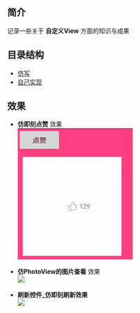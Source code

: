 
## 简介  
记录一些关于 **自定义View** 方面的知识与成果

## 目录结构
* [仿写](https://github.com/sjxxcode/custom_view/tree/master/src/main/java/com/sj/custom_view/simulation)
* [自己实现](https://github.com/sjxxcode/custom_view/tree/master/src/main/java/com/sj/custom_view/practice)

## 效果
* **仿即刻点赞** 效果  
  ![](https://github.com/sjxxcode/custom_view/blob/master/imgs/%E5%8D%B3%E5%88%BB%E7%82%B9%E8%B5%9E.gif)
  
* **仿PhotoView的图片查看** 效果  
  ![](https://github.com/sjxxcode/custom_view/blob/master/imgs/%E4%BB%BFPhotoView%E7%9A%84%E4%B8%80%E4%B8%AA%E5%9B%BE%E7%89%87%E6%9F%A5%E7%9C%8B%E6%95%88%E6%9E%9C.gif)

* **刷新控件_仿即刻刷新效果**  
  ![](https://github.com/sjxxcode/custom_view/blob/master/imgs/%E8%87%AA%E5%AE%9A%E4%B9%89%E5%88%B7%E6%96%B0%E7%A9%BA%E9%97%B4_%E4%BB%BF%E5%8D%B3%E5%88%BB%E5%88%B7%E6%96%B0%E6%95%88%E6%9E%9C.gif)

